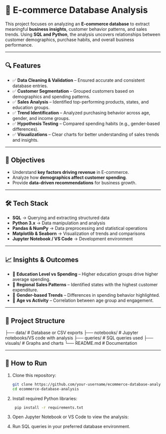 # 🛒 E-commerce Database Analysis  

This project focuses on analyzing an **E-commerce database** to extract meaningful **business insights**, customer behavior patterns, and sales trends. Using **SQL and Python**, the analysis uncovers relationships between customer demographics, purchase habits, and overall business performance.  

---

## 🔍 Features  
- ✅ **Data Cleaning & Validation** – Ensured accurate and consistent database entries.  
- ✅ **Customer Segmentation** – Grouped customers based on demographics and spending patterns.  
- ✅ **Sales Analysis** – Identified top-performing products, states, and education groups.  
- ✅ **Trend Identification** – Analyzed purchasing behavior across age, gender, and income groups.  
- ✅ **Hypothesis Testing** – Compared spending habits (e.g., gender-based differences).  
- ✅ **Visualizations** – Clear charts for better understanding of sales trends and insights.  

---

## 🎯 Objectives  
- Understand **key factors driving revenue** in E-commerce.  
- Analyze how **demographics affect customer spending**.  
- Provide **data-driven recommendations** for business growth.  

---

## 🛠️ Tech Stack  
- **SQL** → Querying and extracting structured data  
- **Python 3.x** → Data manipulation and analysis  
- **Pandas & NumPy** → Data preprocessing and statistical operations  
- **Matplotlib & Seaborn** → Visualization of trends and comparisons  
- **Jupyter Notebook / VS Code** → Development environment  

---

## 📈 Insights & Outcomes  
- 📌 **Education Level vs Spending** – Higher education groups drive higher average spending.  
- 📌 **Regional Sales Patterns** – Identified states with the highest customer expenditure.  
- 📌 **Gender-based Trends** – Differences in spending behavior highlighted.  
- 📌 **Age vs Activity** – Correlation between age group and engagement.  

---

## 📂 Project Structure  
├── data/ # Database or CSV exports
├── notebooks/ # Jupyter notebooks/VS code with analysis
├── queries/ # SQL queries used
├── visuals/ # Graphs and charts
└── README.md # Documentation


---

## 🚀 How to Run  
1. Clone this repository:  
   ```bash
   git clone https://github.com/your-username/ecommerce-database-analysis.git
   cd ecommerce-database-analysis
2. Install required Python libraries:
   ```bash
    pip install -r requirements.txt


3. Open Jupyter Notebook or VS Code to view the analysis:

4. Run SQL queries in your preferred database environment.

